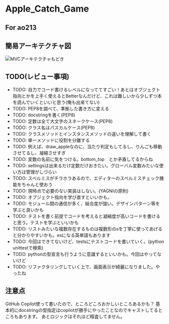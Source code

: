 # Apple_Catch_Game

## For ao213

## 簡易アーキテクチャ図

![MVCアーキテクチャもどき](https://user-images.githubusercontent.com/36401898/126044596-227056a4-fe08-409d-afc1-2a0a0c5a2062.png)

## TODO(レビュー事項)

- TODO: 自力でコード書けるレベルになっててすごい！あとはオブジェクト指向とかを上手く使えるとBetterなんだけど、これは難しいから少しずつ本を読んでいくといいと思う(俺も出来てない)
- TODO: PEP8を調べて、準拠した書き方に変える
- TODO: docstringを書く(PEP8)
- TODO: 定数は全て大文字のスネークケース(PEP8)
- TODO: クラス名はパスカルケース(PEP8)
- TODO: クラスメソッドとインスタンスメソッドの違いを理解して書く
- TODO: 単一メソッドに役割を分離する
- TODO: 例えば、draw_appleなのに、当たり判定もしてるし、りんごも移動させてるし、凝縮させすぎ
- TODO: 変数の名前に気をつける。bottom_top　とか矛盾してるからね
- TODO: settingsは出来るだけ定数だけおきたい。グローバル変数みたいな使い方は管理がしづらい
- TODO: スペルミスがチラホラあるので、エディターのスペルミスチェック機能をちゃんと使おう
- TODO: 現時点で必要のない実装はしない。(YAGNIの原則)
- TODO: オブジェクト指向を学び直すといいかも。
- TODO: モジュール間の通信が多く、結合度が強い。デザインパターン等を学ぶと良いかも
- TODO: テストを書く前提でコードを考えると凝縮度が高いコードを書けると思う。テストを学ぶといいかも
- TODO: リストみたいな複数存在するものは複数形のsを丁寧に使ってあげると分かりやすいかも。esになる英単語もあります
- TODO: 今回はできてないけど、testsにテストコードを書いていく。(python unittestで検索)
- TODO: pythonの型宣言も行うように意識するといいかも。今回はやってないけど
- TODO: リファクタリングしていく上で、画面表示が綺麗になりました。やったね


## 注意点

GitHub Copilot使って書いたので、ところどころおかしいところあるかも？
基本的にdocstringの型指定はcopilotが勝手にやったことなのでキャストしてるところもあります。
あとロジックはそれほど精査してません。
